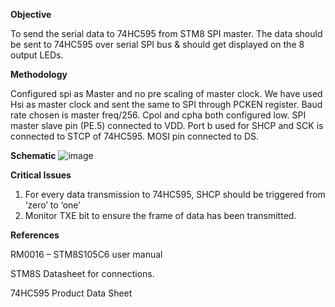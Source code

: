**Objective**

To send the serial data to 74HC595 from STM8 SPI master. The data should be sent to 74HC595 over serial SPI bus & should get displayed on the 8 output LEDs.

**Methodology**

Configured spi as Master and no pre scaling of master clock. We have used Hsi as master clock and sent the same to SPI through PCKEN register. Baud rate chosen is master freq/256. Cpol and cpha both configured low. SPI master slave pin (PE.5) connected to VDD. Port b used for SHCP and SCK is connected to STCP of 74HC595. MOSI pin connected to DS.

**Schematic**
![image](https://cloud.githubusercontent.com/assets/25156625/26531516/5c98466c-4408-11e7-87d6-3ea0886d2b7f.png)

**Critical Issues**

1. For every data transmission to 74HC595, SHCP should be triggered from ‘zero’ to ‘one’
2. Monitor TXE bit to ensure the frame of data has been transmitted.

**References**

RM0016 – STM8S105C6 user manual

STM8S Datasheet for connections.

74HC595 Product Data Sheet


